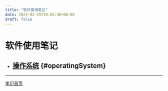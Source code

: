 ```yaml
---
title: "软件使用笔记"
date: 2023-02-25T10:03:40+08:00
draft: false
---
```


# 软件使用笔记

+ ## [操作系统](./operatingSystem) {#operatingSystem}

---

[笔记首页](/)
